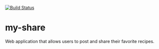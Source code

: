 [![Build Status](https://travis-ci.org/romacas01/my-share.svg?branch=master)](https://travis-ci.org/romacas01/my-share)

# my-share
Web application that allows users to post and share their favorite recipes.
